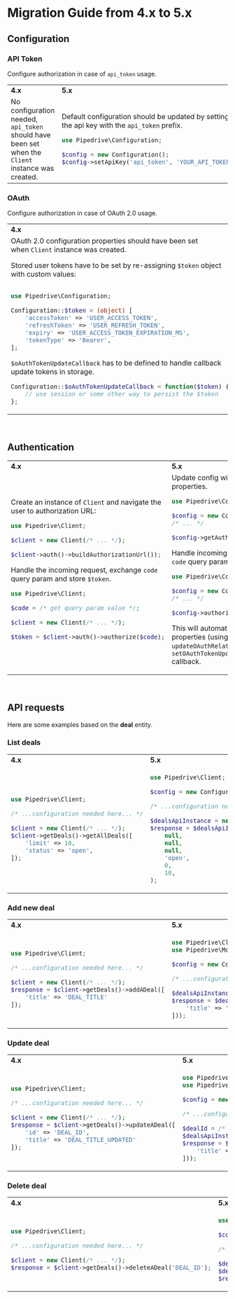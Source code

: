 # Migration Guide from 4.x to 5.x

## Configuration

### API Token

Configure authorization in case of `api_token` usage.

<table>
<tr>
<td> <b>4.x</b> </td> <td> <b>5.x</b> </td>
</tr>
<tr>
<td>No configuration needed, <code>api_token</code> should have been set when the <code>Client</code> instance was created.</td>
<td>

Default configuration should be updated by setting the api key with the `api_token` prefix.

```php
use Pipedrive\Configuration;

$config = new Configuration();
$config->setApiKey('api_token', 'YOUR_API_TOKEN');
```
</td>
</tr>
</table>

### OAuth

Configure authorization in case of OAuth 2.0 usage.

<table>
<tr>
<td> <b>4.x</b> </td> <td> <b>5.x</b> </td>
</tr>
<tr>
<td>
OAuth 2.0 configuration properties should have been set <br> when <code>Client</code> instance was created.

Stored user tokens have to be set by re-assigning `$token` object with custom values:

```php

use Pipedrive\Configuration;

Configuration::$token = (object) [
    'accessToken' => 'USER_ACCESS_TOKEN',
    'refreshToken' => 'USER_REFRESH_TOKEN',
    'expiry' => 'USER_ACCESS_TOKEN_EXPIRATION_MS',
    'tokenType' => 'Bearer',
];
```

`$oAuthTokenUpdateCallback` has to be defined to handle callback update tokens in storage.

```php
Configuration::$oAuthTokenUpdateCallback = function($token) {
    // use session or some other way to persist the $token
};
```
</td>
<td>
Default configuration should be updated with OAuth 2.0 properties.

```php
use Pipedrive\Configuration;

$config = new Configuration();
$config->setClientId('YOUR_APP_CLIENT_ID');
$config->setClientSecret('YOUR_APP_CLIENT_SECRET');
$config->setOauthRedirectUri('YOUR_APP_REDIRECT_URI');
$config->setOAuthTokenUpdateCallback(function () {
    // use session or some other way to persist the $token
});
```

Stored user tokens have to be set with `updateOAuthRelatedFields` method of `Configuration` instance:
```php
$config->updateOAuthRelatedFields([
    'expires_in' => 'USER_ACCESS_TOKEN_EXPIRATION_MS',
    'access_token' => 'USER_ACCESS_TOKEN',
    'refresh_token' => 'USER_REFRESH_TOKEN',
    'api_domain' => 'USER_API_DOMAIN',
]);
```
</td>
</tr>
</table>
<br>

## Authentication

<table>
<tr>
    <td> <b>4.x</b> </td> <td> <b>5.x</b> </td>
</tr>
<tr>
<td>
    Create an instance of <code>Client</code> and navigate the user to authorization URL:

```php
use Pipedrive\Client;

$client = new Client(/* ... */);

$client->auth()->buildAuthorizationUrl());
```

Handle the incoming request, exchange `code` query param and store `$token`.

```php
use Pipedrive\Client;

$code = /* get query param value */;

$client = new Client(/* ... */);

$token = $client->auth()->authorize($code);
```
</td>
<td>
Update config with your app properties.

```php
use Pipedrive\Configuration;

$config = new Configuration();
/* ... */

$config->getAuthorizationPageUrl();
```

Handle incoming request, exchange `code` query param and store `$token`.

```php
use Pipedrive\Configuration;

$config = new Configuration();
/* ... */

$config->authorize($code);
```

This will automatically set token properties (using `updateOAuthRelatedFields`) and call `setOAuthTokenUpdateCallback` callback.
</td>
</tr>
</table>
<br>

## API requests

Here are some examples based on the **deal** entity.

### List deals

<table>
<tr>
    <td> <b>4.x</b> </td> <td> <b>5.x</b> </td>
</tr>
<tr>
<td>

```php
use Pipedrive\Client;

/* ...configuration needed here... */

$client = new Client(/* ... */);
$client->getDeals()->getAllDeals([
    'limit' => 10,
    'status' => 'open',
]);
```
</td>
<td>

```php
use Pipedrive\Client;

$config = new Configuration();

/* ...configuration needed here... */

$dealsApiInstance = new DealsApi(null, $config);
$response = $dealsApiInstance->getDeals(
    null,
    null,
    null,
    'open',
    0,
    10,
);
```
</td>
</tr>
</table>

### Add new deal

<table>
<tr>
    <td> <b>4.x</b> </td> <td> <b>5.x</b> </td>
</tr>
<tr>
<td>

```php
use Pipedrive\Client;

/* ...configuration needed here... */

$client = new Client(/* ... */);
$response = $client->getDeals()->addADeal([
    'title' => 'DEAL_TITLE'
]);
```
</td>
<td>

```php
use Pipedrive\Client;
use Pipedrive\Model\NewDeal;

$config = new Configuration();

/* ...configuration needed here... */

$dealsApiInstance = new DealsApi(null, $config);
$response = $dealsApiInstance->addDeal(new NewDeal([
    'title' => 'DEAL_TITLE',
]));
```
</td>
</tr>
</table>

### Update deal

<table>
<tr>
    <td> <b>4.x</b> </td> <td> <b>5.x</b> </td>
</tr>
<tr>
<td>

```php
use Pipedrive\Client;

/* ...configuration needed here... */

$client = new Client(/* ... */);
$response = $client->getDeals()->updateADeal([
    'id' => 'DEAL_ID',
    'title' => 'DEAL_TITLE_UPDATED'
]);
```
</td>
<td>

```php
use Pipedrive\Client;
use Pipedrive\Model\NewDeal;

$config = new Configuration();

/* ...configuration needed here... */

$dealId = /* DEAL_ID */;
$dealsApiInstance = new DealsApi(null, $config);
$response = $dealsApiInstance->updateDeal($dealId, new UpdateDealRequest([
    'title' => 'DEAL_TITLE_UPDATED',
]));
```
</td>
</tr>
</table>

### Delete deal

<table>
<tr>
    <td> <b>4.x</b> </td> <td> <b>5.x</b> </td>
</tr>
<tr>
<td>

```php
use Pipedrive\Client;

/* ...configuration needed here... */

$client = new Client(/* ... */);
$response = $client->getDeals()->deleteADeal('DEAL_ID');
```
</td>
<td>

```php
use Pipedrive\Client;

$config = new Configuration();

/* ...configuration needed here... */

$dealId = /* DEAL_ID */;
$dealsApiInstance = new DealsApi(null, $config);
$response = $dealsApiInstance->deleteDeal($dealId);
```
</td>
</tr>
</table>
